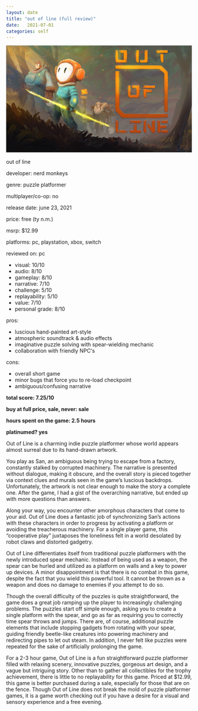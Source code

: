 ```yaml
---
layout: date
title: "out of line (full review)"
date:   2021-07-01
categories: self
---
```


![mos](/assets/img/ool.jpg)

out of line

developer: nerd monkeys

genre: puzzle platformer

multiplayer/co-op: no

release date: june 23, 2021

price: free (ty n.m.)

msrp: $12.99

platforms: pc, playstation, xbox, switch

reviewed on: pc

- visual: 10/10
- audio: 8/10
- gameplay: 8/10
- narrative: 7/10
- challenge: 5/10
- replayability: 5/10
- value: 7/10
- personal grade: 8/10

pros:
- luscious hand-painted art-style 
- atmospheric soundtrack & audio effects
- imaginative puzzle solving with spear-wielding mechanic
- collaboration with friendly NPC's

cons:
- overall short game
- minor bugs that force you to re-load checkpoint
- ambiguous/confusing narrative


**total score: 7.25/10**

**buy at full price, sale, never: sale**

**hours spent on the game: 2.5 hours**

**platinumed? yes**


Out of Line is a charming indie puzzle platformer whose world appears almost surreal due to its hand-drawn artwork.

You play as San, an ambiguous being trying to escape from a factory, constantly stalked by corrupted machinery. The narrative is presented without dialogue, making it obscure, and the overall story is pieced together via context clues and murals seen in the game’s luscious backdrops. Unfortunately, the artwork is not clear enough to make the story a complete one. After the game, I had a gist of the overarching narrative, but ended up with more questions than answers.

Along your way, you encounter other amorphous characters that come to your aid. Out of Line does a fantastic job of synchronizing San’s actions with these characters in order to progress by activating a platform or avoiding the treacherous machinery. For a single player game, this “cooperative play” juxtaposes the loneliness felt in a world desolated by robot claws and distorted gadgetry. 

Out of Line differentiates itself from traditional puzzle platformers with the newly introduced spear mechanic. Instead of being used as a weapon, the spear can be hurled and utilized as a platform on walls and a key to power up devices. A minor disappointment is that there is no combat in this game, despite the fact that you wield this powerful tool. It cannot be thrown as a weapon and does no damage to enemies if you attempt to do so.

Though the overall difficulty of the puzzles is quite straightforward, the game does a great job ramping up the player to increasingly challenging problems. The puzzles start off simple enough, asking you to create a single platform with the spear, and go as far as requiring you to correctly time spear throws and jumps. There are, of course, additional puzzle elements that include stopping gadgets from rotating with your spear, guiding friendly beetle-like creatures into powering machinery and redirecting pipes to let out steam. In addition, I never felt like puzzles were repeated for the sake of artificially prolonging the game. 

For a 2-3 hour game, Out of Line is a fun straightforward puzzle platformer filled with relaxing scenery, innovative puzzles, gorgeous art design, and a vague but intriguing story. Other than to gather all collectibles for the trophy achievement, there is little to no replayability for this game. Priced at $12.99, this game is better purchased during a sale, especially for those that are on the fence. Though Out of Line does not break the mold of puzzle platformer games, it is a game worth checking out if you have a desire for a visual and sensory experience and a free evening. 
